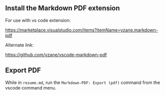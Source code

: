 ## Install the Markdown PDF extension

For use with vs code extension: 

<https://marketplace.visualstudio.com/items?itemName=yzane.markdown-pdf>

Alternate link: 

<https://github.com/yzane/vscode-markdown-pdf>

## Export PDF

While in `resume.md`, run the `Markdown-PDF: Export (pdf)` command from the vscode command menu.